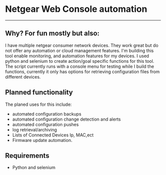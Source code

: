# Netgear Web Console automation
***
## Why? For fun mostly but also:
I have multiple netgear consumer network devices. They work great but do not offer any automation or cloud management features.
I'm building this tool enable monitoring, and automation features for my devices.
I used python and selenium to create action/goal specific functions for this tool.
The script currently runs with a console menu for testing while I build the functions, currently it only has options for retrieving configuration files from different devices.
## Planned functionality 
The planed uses for this include: 
- automated configuration backups
- automated configuration change detection and alerts
- automated configuration pushes
- log retrieval/archiving
- Lists of Connected Devices Ip, MAC,ect
- Firmware update automation.
## Requirements
- Python and selenium